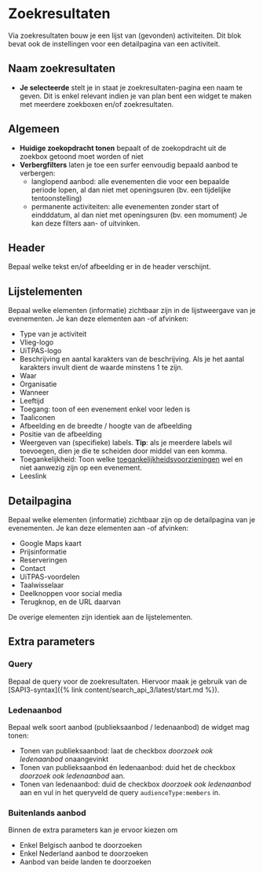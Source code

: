---
---

# Zoekresultaten

Via zoekresultaten bouw je een lijst van (gevonden) activiteiten. Dit blok bevat ook de instellingen voor een detailpagina van een activiteit.

## Naam zoekresultaten
* **Je selecteerde** stelt je in staat je zoekresultaten-pagina een naam te geven. Dit is enkel relevant indien je van plan bent een widget te maken met meerdere zoekboxen en/of zoekresultaten.

## Algemeen
* **Huidige zoekopdracht tonen** bepaalt of de zoekopdracht uit de zoekbox getoond moet worden of niet
* **Verbergfilters** laten je toe een surfer eenvoudig bepaald aanbod te verbergen:
  -   langlopend aanbod: alle evenementen die voor een bepaalde periode lopen, al dan niet met openingsuren (bv. een tijdelijke tentoonstelling)
  -   permanente activiteiten: alle evenementen zonder start of eindddatum, al dan niet met openingsuren (bv. een momument)
Je kan deze filters aan- of uitvinken.

## Header
Bepaal welke tekst en/of afbeelding er in de header verschijnt.

## Lijstelementen
Bepaal welke elementen (informatie) zichtbaar zijn in de lijstweergave van je evenementen. Je kan deze elementen aan -of afvinken:
* Type van je activiteit
* Vlieg-logo
* UiTPAS-logo
* Beschrijving en aantal karakters van de beschrijving. Als je het aantal karakters invult dient de waarde minstens 1 te zijn.
* Waar
* Organisatie
* Wanneer
* Leeftijd
* Toegang: toon of een evenement enkel voor leden is
* Taaliconen
* Afbeelding en de breedte / hoogte van de afbeelding
* Positie van de afbeelding
* Weergeven van (specifieke) labels. **Tip**: als je meerdere labels wil toevoegen, dien je die te scheiden door middel van een komma.
* Toegankelijkheid: Toon welke [toegankelijkheidsvoorzieningen](https://documentatie.uitdatabank.be/content/uitdatabank/latest/categorisatie/voorzieningen.html) wel en niet aanwezig zijn op een evenement. 
* Leeslink

## Detailpagina
Bepaal welke elementen (informatie) zichtbaar zijn op de detailpagina van je evenementen. Je kan deze elementen aan -of afvinken:
* Google Maps kaart
* Prijsinformatie
* Reserveringen
* Contact
* UiTPAS-voordelen
* Taalwisselaar
* Deelknoppen voor social media
* Terugknop, en de URL daarvan

De overige elementen zijn identiek aan de lijstelementen.

## Extra parameters
### Query
Bepaal de query voor de zoekresultaten. Hiervoor maak je gebruik van de [SAPI3-syntax]({% link content/search_api_3/latest/start.md %}).

### Ledenaanbod
Bepaal welk soort aanbod (publieksaanbod / ledenaanbod) de widget mag tonen: 
* Tonen van publieksaanbod: laat de checkbox _doorzoek ook ledenaanbod_ onaangevinkt
* Tonen van publieksaanbod én ledenaanbod: duid het de checkbox _doorzoek ook ledenaanbod_ aan.
* Tonen van ledenaanbod: duid de checkbox _doorzoek ook ledenaanbod_ aan en vul in het queryveld de query 
`audienceType:members` in. 

### Buitenlands aanbod
Binnen de extra parameters kan je ervoor kiezen om
* Enkel Belgisch aanbod te doorzoeken
* Enkel Nederland aanbod te doorzoeken
* Aanbod van beide landen te doorzoeken

